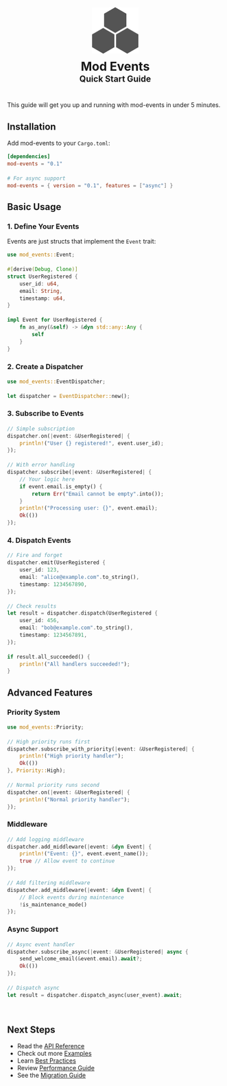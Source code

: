 <h1 align="center">
        <img width="108px" height="auto" src="https://raw.githubusercontent.com/jamesgober/jamesgober/main/media/icons/hexagon-3.svg" alt="Triple Hexagon">
    <br>
    <strong>Mod Events</strong>
    <sup><br><sup>Quick Start Guide</sup></sup>
</h1>

This guide will get you up and running with mod-events in under 5 minutes.

## Installation

Add mod-events to your `Cargo.toml`:

```toml
[dependencies]
mod-events = "0.1"

# For async support
mod-events = { version = "0.1", features = ["async"] }
```

## Basic Usage

### 1. Define Your Events

Events are just structs that implement the `Event` trait:

```rust
use mod_events::Event;

#[derive(Debug, Clone)]
struct UserRegistered {
    user_id: u64,
    email: String,
    timestamp: u64,
}

impl Event for UserRegistered {
    fn as_any(&self) -> &dyn std::any::Any {
        self
    }
}
```

### 2. Create a Dispatcher

```rust
use mod_events::EventDispatcher;

let dispatcher = EventDispatcher::new();
```

### 3. Subscribe to Events

```rust
// Simple subscription
dispatcher.on(|event: &UserRegistered| {
    println!("User {} registered!", event.user_id);
});

// With error handling
dispatcher.subscribe(|event: &UserRegistered| {
    // Your logic here
    if event.email.is_empty() {
        return Err("Email cannot be empty".into());
    }
    println!("Processing user: {}", event.email);
    Ok(())
});
```

### 4. Dispatch Events

```rust
// Fire and forget
dispatcher.emit(UserRegistered {
    user_id: 123,
    email: "alice@example.com".to_string(),
    timestamp: 1234567890,
});

// Check results
let result = dispatcher.dispatch(UserRegistered {
    user_id: 456,
    email: "bob@example.com".to_string(),
    timestamp: 1234567891,
});

if result.all_succeeded() {
    println!("All handlers succeeded!");
}
```

## Advanced Features

### Priority System

```rust
use mod_events::Priority;

// High priority runs first
dispatcher.subscribe_with_priority(|event: &UserRegistered| {
    println!("High priority handler");
    Ok(())
}, Priority::High);

// Normal priority runs second
dispatcher.on(|event: &UserRegistered| {
    println!("Normal priority handler");
});
```

### Middleware

```rust
// Add logging middleware
dispatcher.add_middleware(|event: &dyn Event| {
    println!("Event: {}", event.event_name());
    true // Allow event to continue
});

// Add filtering middleware
dispatcher.add_middleware(|event: &dyn Event| {
    // Block events during maintenance
    !is_maintenance_mode()
});
```

### Async Support

```rust
// Async event handler
dispatcher.subscribe_async(|event: &UserRegistered| async {
    send_welcome_email(&event.email).await?;
    Ok(())
});

// Dispatch async
let result = dispatcher.dispatch_async(user_event).await;
```

<br>

## Next Steps

- Read the [API Reference](api-reference.md)
- Check out more [Examples](examples.md)
- Learn [Best Practices](best-practices.md)
- Review [Performance Guide](performance.md)
- See the [Migration Guide](migration.md)